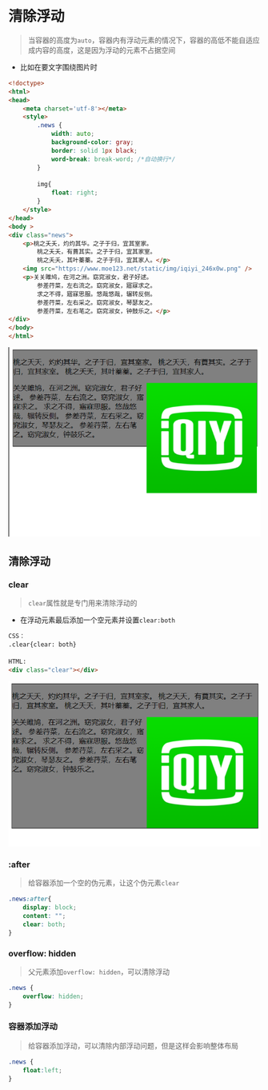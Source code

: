 # 清除浮动

> 当容器的高度为`auto`，容器内有浮动元素的情况下，容器的高低不能自适应成内容的高度，这是因为浮动的元素不占据空间

-   比如在要文字围绕图片时

```html
<!doctype>
<html>
<head>
    <meta charset='utf-8'></meta>
    <style>
        .news {
            width: auto;
            background-color: gray;
            border: solid 1px black;
            word-break: break-word; /*自动换行*/
        }

        img{
            float: right;
        }
    </style>
</head>
<body >
<div class="news">
    <p>桃之夭夭，灼灼其华。之子于归，宜其室家。
        桃之夭夭，有蕡其实。之子于归，宜其家室。
        桃之夭夭，其叶蓁蓁。之子于归，宜其家人。</p>
    <img src="https://www.moe123.net/static/img/iqiyi_246x0w.png" />
    <p>关关雎鸠，在河之洲。窈窕淑女，君子好逑。
        参差荇菜，左右流之。窈窕淑女，寤寐求之。
        求之不得，寤寐思服。悠哉悠哉，辗转反侧。
        参差荇菜，左右采之。窈窕淑女，琴瑟友之。
        参差荇菜，左右芼之。窈窕淑女，钟鼓乐之。</p>
</div>
</body>
</html>

```

![](file/image_TWTQHkNz3D.png)

## 清除浮动

### clear

> `clear`属性就是专门用来清除浮动的

-   在浮动元素最后添加一个空元素并设置`clear:both`

```html
CSS：
.clear{clear: both}

HTML:
<div class="clear"></div>

```

![](file/image_PNWqBFm85N.png)

### **:after**

> 给容器添加一个空的伪元素，让这个伪元素`clear`

```css
.news:after{
    display: block;
    content: "";
    clear: both;
}
```

### overflow: hidden

> 父元素添加`overflow: hidden`，可以清除浮动

```css
.news {
    overflow: hidden;
}
```

### **容器添加浮动**

> 给容器添加浮动，可以清除内部浮动问题，但是这样会影响整体布局

```css
.news {
    float:left;
}
```
